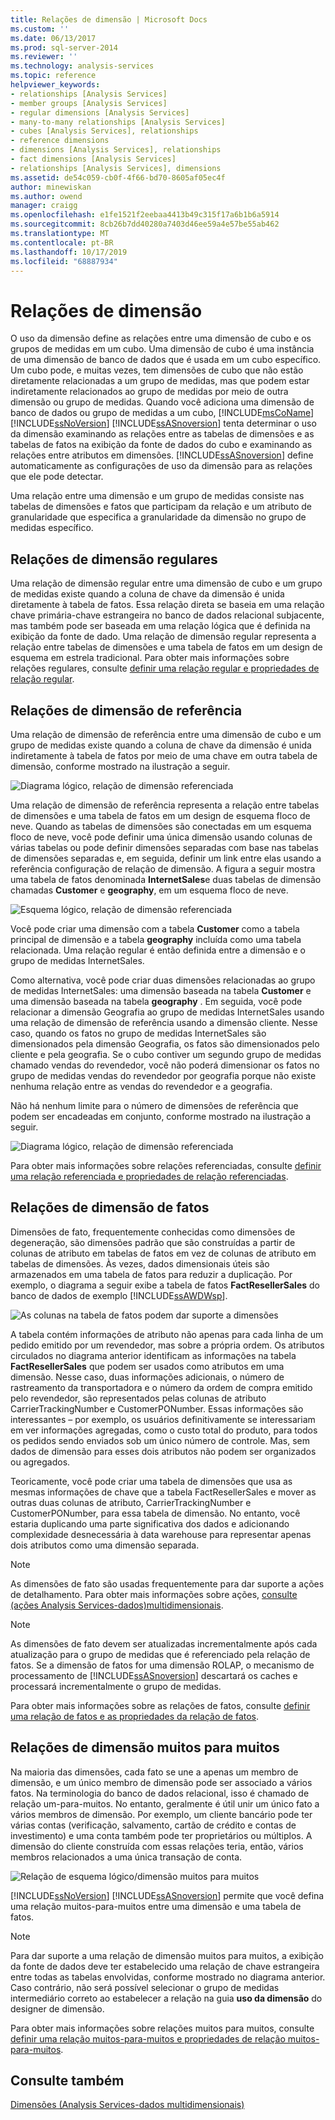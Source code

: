 ```yaml
---
title: Relações de dimensão | Microsoft Docs
ms.custom: ''
ms.date: 06/13/2017
ms.prod: sql-server-2014
ms.reviewer: ''
ms.technology: analysis-services
ms.topic: reference
helpviewer_keywords:
- relationships [Analysis Services]
- member groups [Analysis Services]
- regular dimensions [Analysis Services]
- many-to-many relationships [Analysis Services]
- cubes [Analysis Services], relationships
- reference dimensions
- dimensions [Analysis Services], relationships
- fact dimensions [Analysis Services]
- relationships [Analysis Services], dimensions
ms.assetid: de54c059-cb0f-4f66-bd70-8605af05ec4f
author: minewiskan
ms.author: owend
manager: craigg
ms.openlocfilehash: e1fe1521f2eebaa4413b49c315f17a6b1b6a5914
ms.sourcegitcommit: 8cb26b7dd40280a7403d46ee59a4e57be55ab462
ms.translationtype: MT
ms.contentlocale: pt-BR
ms.lasthandoff: 10/17/2019
ms.locfileid: "68887934"
---
```

# <a name="dimension-relationships"></a>Relações de dimensão
  O uso da dimensão define as relações entre uma dimensão de cubo e os grupos de medidas em um cubo. Uma dimensão de cubo é uma instância de uma dimensão de banco de dados que é usada em um cubo específico. Um cubo pode, e muitas vezes, tem dimensões de cubo que não estão diretamente relacionadas a um grupo de medidas, mas que podem estar indiretamente relacionados ao grupo de medidas por meio de outra dimensão ou grupo de medidas. Quando você adiciona uma dimensão de banco de dados ou grupo de medidas a um cubo, [!INCLUDE[msCoName](../../includes/msconame-md.md)] [!INCLUDE[ssNoVersion](../../includes/ssnoversion-md.md)] [!INCLUDE[ssASnoversion](../../includes/ssasnoversion-md.md)] tenta determinar o uso da dimensão examinando as relações entre as tabelas de dimensões e as tabelas de fatos na exibição da fonte de dados do cubo e examinando as relações entre atributos em dimensões. [!INCLUDE[ssASnoversion](../../includes/ssasnoversion-md.md)] define automaticamente as configurações de uso da dimensão para as relações que ele pode detectar.  
  
 Uma relação entre uma dimensão e um grupo de medidas consiste nas tabelas de dimensões e fatos que participam da relação e um atributo de granularidade que especifica a granularidade da dimensão no grupo de medidas específico.  
  
## <a name="regular-dimension-relationships"></a>Relações de dimensão regulares  
 Uma relação de dimensão regular entre uma dimensão de cubo e um grupo de medidas existe quando a coluna de chave da dimensão é unida diretamente à tabela de fatos. Essa relação direta se baseia em uma relação chave primária-chave estrangeira no banco de dados relacional subjacente, mas também pode ser baseada em uma relação lógica que é definida na exibição da fonte de dado. Uma relação de dimensão regular representa a relação entre tabelas de dimensões e uma tabela de fatos em um design de esquema em estrela tradicional. Para obter mais informações sobre relações regulares, consulte [definir uma relação regular e propriedades de relação regular](../multidimensional-models/define-a-regular-relationship-and-regular-relationship-properties.md).  
  
## <a name="reference-dimension-relationships"></a>Relações de dimensão de referência  
 Uma relação de dimensão de referência entre uma dimensão de cubo e um grupo de medidas existe quando a coluna de chave da dimensão é unida indiretamente à tabela de fatos por meio de uma chave em outra tabela de dimensão, conforme mostrado na ilustração a seguir.  
  
 ![Diagrama lógico, relação de dimensão referenciada](https://docs.microsoft.com/analysis-services/analysis-services/dev-guide/media/as-refdimension1.gif "Diagrama lógico, relação de dimensão referenciada")  
  
 Uma relação de dimensão de referência representa a relação entre tabelas de dimensões e uma tabela de fatos em um design de esquema floco de neve. Quando as tabelas de dimensões são conectadas em um esquema floco de neve, você pode definir uma única dimensão usando colunas de várias tabelas ou pode definir dimensões separadas com base nas tabelas de dimensões separadas e, em seguida, definir um link entre elas usando a referência configuração de relação de dimensão. A figura a seguir mostra uma tabela de fatos denominada **InternetSales**e duas tabelas de dimensão chamadas **Customer** e **geography**, em um esquema floco de neve.  
  
 ![Esquema lógico, relação de dimensão referenciada](https://docs.microsoft.com/analysis-services/analysis-services/dev-guide/media/as-refdim-schema1.gif "Esquema lógico, relação de dimensão referenciada")  
  
 Você pode criar uma dimensão com a tabela **Customer** como a tabela principal de dimensão e a tabela **geography** incluída como uma tabela relacionada. Uma relação regular é então definida entre a dimensão e o grupo de medidas InternetSales.  
  
 Como alternativa, você pode criar duas dimensões relacionadas ao grupo de medidas InternetSales: uma dimensão baseada na tabela **Customer** e uma dimensão baseada na tabela **geography** . Em seguida, você pode relacionar a dimensão Geografia ao grupo de medidas InternetSales usando uma relação de dimensão de referência usando a dimensão cliente. Nesse caso, quando os fatos no grupo de medidas InternetSales são dimensionados pela dimensão Geografia, os fatos são dimensionados pelo cliente e pela geografia. Se o cubo contiver um segundo grupo de medidas chamado vendas do revendedor, você não poderá dimensionar os fatos no grupo de medidas vendas do revendedor por geografia porque não existe nenhuma relação entre as vendas do revendedor e a geografia.  
  
 Não há nenhum limite para o número de dimensões de referência que podem ser encadeadas em conjunto, conforme mostrado na ilustração a seguir.  
  
 ![Diagrama lógico, relação de dimensão referenciada](https://docs.microsoft.com/analysis-services/analysis-services/dev-guide/media/as-refdimension2.gif "Diagrama lógico, relação de dimensão referenciada")  
  
 Para obter mais informações sobre relações referenciadas, consulte [definir uma relação referenciada e propriedades de relação referenciadas](../multidimensional-models/define-a-referenced-relationship-and-referenced-relationship-properties.md).  
  
## <a name="fact-dimension-relationships"></a>Relações de dimensão de fatos  
 Dimensões de fato, frequentemente conhecidas como dimensões de degeneração, são dimensões padrão que são construídas a partir de colunas de atributo em tabelas de fatos em vez de colunas de atributo em tabelas de dimensões. Às vezes, dados dimensionais úteis são armazenados em uma tabela de fatos para reduzir a duplicação. Por exemplo, o diagrama a seguir exibe a tabela de fatos **FactResellerSales** do banco de dados de exemplo [!INCLUDE[ssAWDWsp](../../includes/ssawdwsp-md.md)].  
  
 ![As colunas na tabela de fatos podem dar suporte a dimensões](https://docs.microsoft.com/analysis-services/analysis-services/dev-guide/media/as-factdim.gif "As colunas na tabela de fatos podem dar suporte a dimensões")  
  
 A tabela contém informações de atributo não apenas para cada linha de um pedido emitido por um revendedor, mas sobre a própria ordem. Os atributos circulados no diagrama anterior identificam as informações na tabela **FactResellerSales** que podem ser usados como atributos em uma dimensão. Nesse caso, duas informações adicionais, o número de rastreamento da transportadora e o número da ordem de compra emitido pelo revendedor, são representados pelas colunas de atributo CarrierTrackingNumber e CustomerPONumber. Essas informações são interessantes – por exemplo, os usuários definitivamente se interessariam em ver informações agregadas, como o custo total do produto, para todos os pedidos sendo enviados sob um único número de controle. Mas, sem dados de dimensão para esses dois atributos não podem ser organizados ou agregados.  
  
 Teoricamente, você pode criar uma tabela de dimensões que usa as mesmas informações de chave que a tabela FactResellerSales e mover as outras duas colunas de atributo, CarrierTrackingNumber e CustomerPONumber, para essa tabela de dimensão. No entanto, você estaria duplicando uma parte significativa dos dados e adicionando complexidade desnecessária à data warehouse para representar apenas dois atributos como uma dimensão separada.  
  
> [!NOTE]  
>  As dimensões de fato são usadas frequentemente para dar suporte a ações de detalhamento. Para obter mais informações sobre ações, [consulte &#40;ações Analysis Services-dados&#41;multidimensionais](../multidimensional-models/actions-analysis-services-multidimensional-data.md).  
  
> [!NOTE]  
>  As dimensões de fato devem ser atualizadas incrementalmente após cada atualização para o grupo de medidas que é referenciado pela relação de fatos. Se a dimensão de fatos for uma dimensão ROLAP, o mecanismo de processamento de [!INCLUDE[ssASnoversion](../../includes/ssasnoversion-md.md)] descartará os caches e processará incrementalmente o grupo de medidas.  
  
 Para obter mais informações sobre as relações de fatos, consulte [definir uma relação de fatos e as propriedades da relação de fatos](../multidimensional-models/define-a-fact-relationship-and-fact-relationship-properties.md).  
  
## <a name="many-to-many-dimension-relationships"></a>Relações de dimensão muitos para muitos  
 Na maioria das dimensões, cada fato se une a apenas um membro de dimensão, e um único membro de dimensão pode ser associado a vários fatos. Na terminologia do banco de dados relacional, isso é chamado de relação um-para-muitos. No entanto, geralmente é útil unir um único fato a vários membros de dimensão. Por exemplo, um cliente bancário pode ter várias contas (verificação, salvamento, cartão de crédito e contas de investimento) e uma conta também pode ter proprietários ou múltiplos. A dimensão do cliente construída com essas relações teria, então, vários membros relacionados a uma única transação de conta.  
  
 ![Relação de esquema lógico/dimensão muitos para muitos](https://docs.microsoft.com/analysis-services/analysis-services/dev-guide/media/as-many-dimension1.gif "Relação de esquema lógico/dimensão muitos para muitos")  
  
 [!INCLUDE[ssNoVersion](../../includes/ssnoversion-md.md)] [!INCLUDE[ssASnoversion](../../includes/ssasnoversion-md.md)] permite que você defina uma relação muitos-para-muitos entre uma dimensão e uma tabela de fatos.  
  
> [!NOTE]  
>  Para dar suporte a uma relação de dimensão muitos para muitos, a exibição da fonte de dados deve ter estabelecido uma relação de chave estrangeira entre todas as tabelas envolvidas, conforme mostrado no diagrama anterior. Caso contrário, não será possível selecionar o grupo de medidas intermediário correto ao estabelecer a relação na guia **uso da dimensão** do designer de dimensão.  
  
 Para obter mais informações sobre relações muitos para muitos, consulte [definir uma relação muitos-para-muitos e propriedades de relação muitos-para-muitos](../multidimensional-models/define-a-many-to-many-relationship-and-many-to-many-relationship-properties.md).  
  
## <a name="see-also"></a>Consulte também  
 [Dimensões &#40;Analysis Services-dados multidimensionais&#41;](../multidimensional-models-olap-logical-dimension-objects/dimensions-analysis-services-multidimensional-data.md)  
  
  
